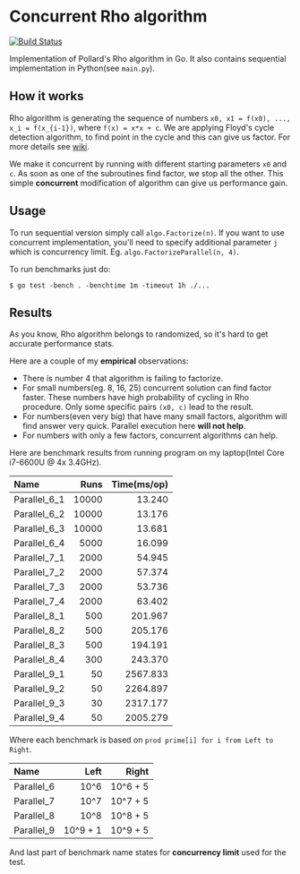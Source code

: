 # Concurrent Rho algorithm

[![Build Status](https://travis-ci.org/lionell/pollard.svg?branch=master)](https://travis-ci.org/lionell/pollard)

Implementation of Pollard's Rho algorithm in Go. It also contains
sequential implementation in Python(see `main.py`).

## How it works

Rho algorithm is generating the sequence of numbers `x0, x1 = f(x0), ..., x_i = f(x_{i-1})`,
where `f(x) = x*x + c`.
We are applying Floyd's cycle detection algorithm, to find point in the cycle and this can give 
us factor. For more details see [wiki](https://en.wikipedia.org/wiki/Pollard%27s_rho_algorithm).

We make it concurrent by running with different starting parameters `x0` and `c`. As soon as one of the
subroutines find factor, we stop all the other. This simple **concurrent** modification of algorithm can
give us performance gain.

## Usage

To run sequential version simply call `algo.Factorize(n)`. If you want to use concurrent implementation,
you'll need to specify additional parameter `j` which is concurrency limit. Eg. `algo.FactorizeParallel(n, 4)`.

To run benchmarks just do:
```(shell)
$ go test -bench . -benchtime 1m -timeout 1h ./...
```

## Results

As you know, Rho algorithm belongs to randomized, so it's hard to get accurate performance stats.

Here are a couple of my **empirical** observations:

* There is number 4 that algorithm is failing to factorize.
* For small numbers(eg. 8, 16, 25) concurrent solution can find factor faster.
  These numbers have high probability of cycling in Rho procedure. Only some specific pairs `(x0, c)`
  lead to the result.
* For numbers(even very big) that have many small factors, algorithm will find answer very quick.
  Parallel execution here **will not help**.
* For numbers with only a few factors, concurrent algorithms can help.


Here are benchmark results from running program on my laptop(Intel Core i7-6600U @ 4x 3.4GHz).

| Name               |       Runs | Time(ms/op) |
|:-------------------|-----------:|------------:|
| Parallel\_6\_1     |      10000 |      13.240 |
| Parallel\_6\_2     |      10000 |      13.176 |
| Parallel\_6\_3     |      10000 |      13.681 |
| Parallel\_6\_4     |       5000 |      16.099 |
| Parallel\_7\_1     |       2000 |      54.945 |
| Parallel\_7\_2     |       2000 |      57.374 |
| Parallel\_7\_3     |       2000 |      53.736 |
| Parallel\_7\_4     |       2000 |      63.402 |
| Parallel\_8\_1     |        500 |     201.967 |
| Parallel\_8\_2     |        500 |     205.176 |
| Parallel\_8\_3     |        500 |     194.191 |
| Parallel\_8\_4     |        300 |     243.370 |
| Parallel\_9\_1     |         50 |    2567.833 |
| Parallel\_9\_2     |         50 |    2264.897 |
| Parallel\_9\_3     |         30 |    2317.177 |
| Parallel\_9\_4     |         50 |    2005.279 |

Where each benchmark is based on `prod prime[i] for i from Left to Right`.

| Name            |       Left |      Right |
|:----------------|-----------:|-----------:|
| Parallel\_6     |       10^6 |   10^6 + 5 |
| Parallel\_7     |       10^7 |   10^7 + 5 |
| Parallel\_8     |       10^8 |   10^8 + 5 |
| Parallel\_9     |   10^9 + 1 |   10^9 + 5 |

And last part of benchmark name states for **concurrency limit** used for the test.
